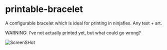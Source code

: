 printable-bracelet
==================
A configurable bracelet which is ideal for printing in ninjaflex. Any text + art.

WARNING: I've not actually printed yet, but what could go wrong?

![ScreenSHot](https://raw.github.com/brackendawson/printable-bracelet/master/sample.png)
